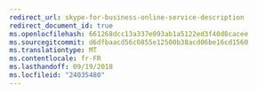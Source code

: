 ```yaml
---
redirect_url: skype-for-business-online-service-description
redirect_document_id: true
ms.openlocfilehash: 661268dcc13a337e093ab1a5122ed3f40d8cacee
ms.sourcegitcommit: d6dfbaacd56c0855e12500b38acd06be16cd1560
ms.translationtype: MT
ms.contentlocale: fr-FR
ms.lasthandoff: 09/19/2018
ms.locfileid: "24035480"
---
```


